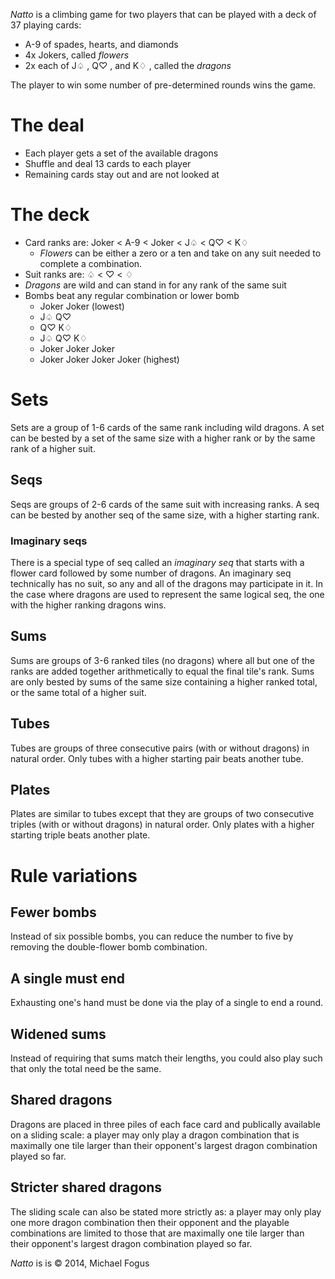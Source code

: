 *Natto* is a climbing game for two players that can be played with a deck of 37 playing cards:

 * A-9 of spades, hearts, and diamonds
 * 4x Jokers, called *flowers*
 * 2x each of J♤ , Q♡ , and K♢ , called the *dragons*

The player to win some number of pre-determined rounds wins the game.

# The deal

 * Each player gets a set of the available dragons
 * Shuffle and deal 13 cards to each player
 * Remaining cards stay out and are not looked at

# The deck

 * Card ranks are: Joker  <  A-9  <  Joker  <  J♤  <   Q♡  <  K♢
   - *Flowers* can be either a zero or a ten and take on any
     suit needed to complete a combination.
 * Suit ranks are: ♤  <   ♡  <  ♢
 * *Dragons* are wild and can stand in for any rank of the 
   same suit
 * Bombs beat any regular combination or lower bomb
   - Joker  Joker  (lowest)
   - J♤  Q♡
   - Q♡  K♢
   - J♤  Q♡  K♢
   - Joker  Joker  Joker
   - Joker  Joker  Joker  Joker  (highest)

# Sets

Sets are a group of 1-6 cards of the same rank including wild dragons.  A set can be bested by a set of the same size with a higher rank or by the same rank of a higher suit.

## Seqs

Seqs are groups of 2-6 cards of the same suit with increasing ranks.  A seq can be bested by another seq of the same size, with a higher starting rank.

### Imaginary seqs

There is a special type of seq called an *imaginary seq* that starts with a flower card followed by some number of dragons.  An imaginary seq technically has no suit, so any and all of the dragons may participate in it.  In the case where dragons are used to represent the same logical seq, the one with the higher ranking dragons wins.

## Sums

Sums are groups of 3-6 ranked tiles (no dragons) where all but one of the ranks are added together arithmetically to equal the final tile's rank.  Sums are only bested by sums of the same size containing a higher ranked total, or the same total of a higher suit.

## Tubes

Tubes are groups of three consecutive pairs (with or without dragons) in natural order.  Only tubes with a higher starting pair beats another tube.

## Plates

Plates are similar to tubes except that they are groups of two consecutive triples (with or without dragons) in natural order.  Only plates with a higher starting triple beats another plate.

# Rule variations

## Fewer bombs

Instead of six possible bombs, you can reduce the number to five by removing the double-flower bomb combination.

## A single must end

Exhausting one's hand must be done via the play of a single to end a round.

## Widened sums

Instead of requiring that sums match their lengths, you could also play such that only the total need be the same.

## Shared dragons

Dragons are placed in three piles of each face card and publically available on a sliding scale: a player may only play a dragon combination that is maximally one tile larger than their opponent's largest dragon combination played so far.

## Stricter shared dragons

The sliding scale can also be stated more strictly as: a player may only play one more dragon combination then their opponent and the playable combinations are limited to those that are maximally one tile larger than their opponent's largest dragon combination played so far.  

*Natto* is is © 2014, Michael Fogus


